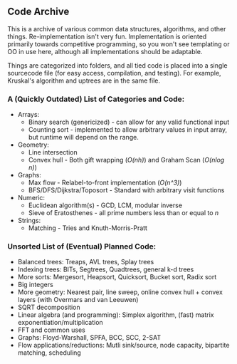 ## Code Archive

This is a archive of various common data structures, algorithms, and other things. Re-implementation isn't very fun.
Implementation is oriented primarily towards competitive programming, so you won't see templating or OO in use here, although all implementations should be adaptable.

Things are categorized into folders, and all tied code is placed into a single sourcecode file (for easy access, compilation, and testing).
For example, Kruskal's algorithm and uptrees are in the same file.

### A (Quickly Outdated) List of Categories and Code:
* Arrays:
	* Binary search (genericized) - can allow for any valid functional input
	* Counting sort - implemented to allow arbitrary values in input array, but runtime will depend on the range.
* Geometry:
	* Line intersection
	* Convex hull - Both gift wrapping (*O(nh)*) and Graham Scan (*O(nlog n)*)
* Graphs:
	* Max flow - Relabel-to-front implementation (*O(n^3)*)
	* BFS/DFS/Dijkstra/Toposort - Standard with arbitrary visit functions
* Numeric:
	* Euclidean algorithm(s) - GCD, LCM, modular inverse
	* Sieve of Eratosthenes - all prime numbers less than or equal to *n*
* Strings:
	* Matching - Tries and Knuth-Morris-Pratt


### Unsorted List of (Eventual) Planned Code:
* Balanced trees: Treaps, AVL trees, Splay trees
* Indexing trees: BITs, Segtrees, Quadtrees, general k-d trees
* More sorts: Mergesort, Heapsort, Quicksort, Bucket sort, Radix sort
* Big integers
* More geometry: Nearest pair, line sweep, online convex hull + convex layers (with Overmars and van Leeuwen)
* SQRT decomposition
* Linear algebra (and programming): Simplex algorithm, (fast) matrix exponentiation/multiplication
* FFT and common uses
* Graphs: Floyd-Warshall, SPFA, BCC, SCC, 2-SAT
* Flow applications/reductions: Mutli sink/source, node capacity, bipartite matching, scheduling

